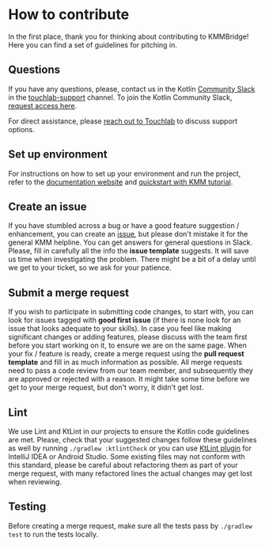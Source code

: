 # How to contribute

In the first place, thank you for thinking about contributing to KMMBridge!
Here you can find a set of guidelines for pitching in.

## Questions

If you have any questions, please, contact us in the Kotlin [Community Slack](https://kotlinlang.slack.com/) in the [touchlab-support](https://kotlinlang.slack.com/archives/CTJB58X7X) channel. To join the Kotlin Community Slack, [request access here](http://slack.kotlinlang.org/).

For direct assistance, please [reach out to Touchlab](https://touchlab.co/contact-us/) to discuss support options.

## Set up environment

For instructions on how to set up your environment and run the project, refer to the [documentation website](https://touchlab.github.io/KMMBridge/) and [quickstart with KMM tutorial](https://touchlab.co/quick-start-with-kmmbridge-1-hour-tutorial/).

## Create an issue

If you have stumbled across a bug or have a good feature suggestion / enhancement, you can create an [issue](https://github.com/touchlab/KMMBridge/issues), but please don't mistake it for the general KMM helpline. You can get answers for general questions in Slack. Please, fill in carefully all the info the **issue template** suggests. It will save us time when investigating the problem. There might be a bit of a delay until we get to your ticket, so we ask for your patience.

## Submit a merge request

If you wish to participate in submitting code changes, to start with, you can look for issues tagged with **good first issue** (if there is none look for an issue that looks adequate to your skills).
In case you feel like making significant changes or adding features, please discuss with the team first before you start working on it, to ensure we are on the same page.
When your fix / feature is ready, create a merge request using the **pull request template** and fill in as much information as possible.
All merge requests need to pass a code review from our team member, and subsequently they are approved or rejected with a reason. It might take some time before we get to your merge request, but don't worry, it didn't get lost.

## Lint

We use Lint and KtLint in our projects to ensure the Kotlin code guidelines are met. Please, check that your suggested changes follow these guidelines as well by running `./gradlew :ktlintCheck` or you can use [KtLint plugin](https://plugins.jetbrains.com/plugin/15057-ktlint-unofficial-) for IntelliJ IDEA or Android Studio. Some existing files may not conform with this standard, please be careful about refactoring them as part of your merge request, with many refactored lines the actual changes may get lost when reviewing.

## Testing

Before creating a merge request, make sure all the tests pass by `./gradlew test` to run the tests locally.
